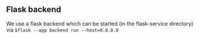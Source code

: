 ## Flask backend
We use a flask backend which can be started (in the flask-service directory) via
``$flask --app backend run --host=0.0.0.0``